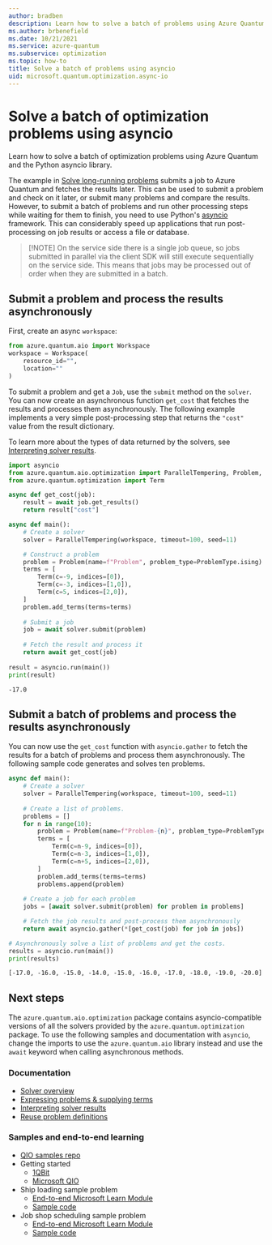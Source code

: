 ```yaml
---
author: bradben
description: Learn how to solve a batch of problems using Azure Quantum and the Python asyncio library.
ms.author: brbenefield
ms.date: 10/21/2021
ms.service: azure-quantum
ms.subservice: optimization
ms.topic: how-to
title: Solve a batch of problems using asyncio
uid: microsoft.quantum.optimization.async-io
---
```


# Solve a batch of optimization problems using asyncio

Learn how to solve a batch of optimization problems using Azure Quantum and the Python asyncio library.

The example in [Solve long-running problems](xref:microsoft.quantum.optimization.solve-long-running-problems) submits a job to Azure Quantum and fetches the results later. This can be used to submit a problem and check on it later, or submit many problems and compare the results. However, to submit a batch of problems and run other processing steps while waiting for them to finish, you need to use Python's [asyncio](https://docs.python.org/3/library/asyncio.html) framework. This can considerably speed up applications that run post-processing on job results or access a file or database.

> [!NOTE] On the service side there is a single job queue, so jobs submitted in parallel via the client SDK will still execute sequentially on the service side. This means that jobs may be processed out of order when they are submitted in a batch.

## Submit a problem and process the results asynchronously

First, create an async `workspace`:

```python
from azure.quantum.aio import Workspace
workspace = Workspace(
    resource_id="",
    location=""
)
```

To submit a problem and get a `Job`, use the `submit` method on the `solver`. You can now create an asynchronous function `get_cost` that fetches the results and processes them asynchronously. The following example implements a very simple post-processing step that returns the `"cost"` value from the result dictionary.

To learn more about the types of data returned by the solvers, see [Interpreting solver results](xref:microsoft.quantum.optimization.understand-solver-results).

```py
import asyncio
from azure.quantum.aio.optimization import ParallelTempering, Problem, ProblemType
from azure.quantum.optimization import Term

async def get_cost(job):
    result = await job.get_results()
    return result["cost"]

async def main():
    # Create a solver
    solver = ParallelTempering(workspace, timeout=100, seed=11)

    # Construct a problem
    problem = Problem(name=f"Problem", problem_type=ProblemType.ising)
    terms = [
        Term(c=-9, indices=[0]),
        Term(c=-3, indices=[1,0]),
        Term(c=5, indices=[2,0]),
    ]
    problem.add_terms(terms=terms)
    
    # Submit a job
    job = await solver.submit(problem)
    
    # Fetch the result and process it
    return await get_cost(job)    
    
result = asyncio.run(main())
print(result)
```

```output
-17.0
```

## Submit a batch of problems and process the results asynchronously

You can now use the `get_cost` function with `asyncio.gather` to fetch the results for a batch of problems and process them asynchronously. The following sample code generates and solves ten problems.

```python
async def main():
    # Create a solver
    solver = ParallelTempering(workspace, timeout=100, seed=11)
    
    # Create a list of problems.
    problems = []
    for n in range(10):
        problem = Problem(name=f"Problem-{n}", problem_type=ProblemType.ising)
        terms = [
            Term(c=n-9, indices=[0]),
            Term(c=n-3, indices=[1,0]),
            Term(c=n+5, indices=[2,0]),
        ]
        problem.add_terms(terms=terms)
        problems.append(problem)
    
    # Create a job for each problem
    jobs = [await solver.submit(problem) for problem in problems]

    # Fetch the job results and post-process them asynchronously
    return await asyncio.gather(*[get_cost(job) for job in jobs])

# Asynchronously solve a list of problems and get the costs.
results = asyncio.run(main())
print(results)
```

```output
[-17.0, -16.0, -15.0, -14.0, -15.0, -16.0, -17.0, -18.0, -19.0, -20.0]
```

## Next steps

The `azure.quantum.aio.optimization` package contains asyncio-compatible versions of all the solvers provided by the `azure.quantum.optimization` package. To use the following samples and documentation with `asyncio`, change the imports to use the `azure.quantum.aio` library instead and use the `await` keyword when calling asynchronous methods.

### Documentation

- [Solver overview](xref:microsoft.quantum.reference.qio-target-list)
- [Expressing problems & supplying terms](xref:microsoft.quantum.optimization.express-problem)
- [Interpreting solver results](xref:microsoft.quantum.optimization.understand-solver-results)
- [Reuse problem definitions](xref:microsoft.quantum.optimization.reuse-problem-definitions)

### Samples and end-to-end learning

- [QIO samples repo](https://github.com/microsoft/qio-samples/)
- Getting started
  - [1QBit](https://github.com/microsoft/qio-samples/tree/main/samples/getting-started/1qbit)
  - [Microsoft QIO](https://github.com/microsoft/qio-samples/tree/main/samples/getting-started/microsoft-qio/)
- Ship loading sample problem
  - [End-to-end Microsoft Learn Module](/learn/modules/solve-quantum-inspired-optimization-problems/)
  - [Sample code](https://github.com/microsoft/qio-samples/tree/main/samples/ship-loading/)
- Job shop scheduling sample problem
  - [End-to-end Microsoft Learn Module](/learn/modules/solve-job-shop-optimization-azure-quantum/)
  - [Sample code](https://github.com/microsoft/qio-samples/tree/main/samples/job-shop-scheduling/)
